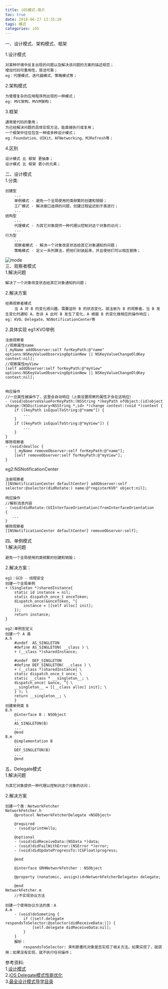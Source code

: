```yaml
---
title: iOS模式-简介
toc: true
date: 2018-06-27 13:35:20
tags: 模式
categories: iOS
---
```


一、设计模式、架构模式、框架

<!-- more -->

1.设计模式
	
	对某种环境中反复出现的问题以及解决该问题的方案的描述规范；
	增加代码可重用性，简洁可靠；
	eg：代理模式、迭代器模式、策略模式等；
2.架构模式

	为管理复杂的应用程序而出现的一种模式；
	eg: MVC架构、MVVM架构；
3.框架

	通常是代码的重用；
	为已经解决问题的具体实现方法，能直接执行或复用；
	一个框架中往往包含一种或多种设计模式；
	eg：Foundation、UIKit、AFNetworking、MJRefresh等；
	
4.区别

	设计模式 比 框架 更抽象；
	设计模式 比 框架 更小的元素；
二、设计模式<br>
1.分类:<br>

	创建型
		...
		单例模式 - 避免一个全局使用的类频繁的创建和销毁；
		工厂模式 - 解决接口选择的问题，创建过程延迟到子类进行；
		...
	结构型
		...
		代理模式 - 为其它对象提供一种代理以控制对这个对象的访问；
		...
	行为型
		...
		观察者模式 - 解决一个对象改变状态给其它对象通知的问题；
		策略模式 - 定义一系列算法，把他们封装起来，并且使他们可以相互替换；
![mode]( mode.png)<br>
三、观察者模式<br>
1.解决问题
	
	解决了一个对象改变状态给其它对象通知的问题；
2.解决方案
	
	经典观察者模式
		当 A 对 B 的变化感兴趣，需要监听 B 的状态变化，就注册为 B 的观察者，当 B 发生变化时通知 A，告诉 A 此时 B 发生了变化，A 根据 B 的变化做相应的操作响应；
	eg: KVO、Delegate、NSNotificationCenter等
2.具体实现
eg1:KVO举例
	
	注册观察者
	//观察属性name
    [_myName addObserver:self forKeyPath:@"name" options:NSKeyValueObservingOptionNew || NSKeyValueChangeOldKey context:nil];
    //观察属性myView
    [self addObserver:self forKeyPath:@"myView" options:NSKeyValueObservingOptionNew || NSKeyValueChangeOldKey context:nil];

	
	响应操作
	//一旦属性被操作了，这里会自动响应（上面设置观察的属性才会在这响应）
	- (void)observeValueForKeyPath:(NSString *)keyPath ofObject:(id)object change:(NSDictionary<NSString *,id> *)change context:(void *)context {
	    if ([keyPath isEqualToString:@"name"]) {
	        ...
	    } 
	    if ([keyPath isEqualToString:@"myView"]) {
	        ...
	    }
	}
	移除观察者
	- (void)dealloc {
	    [_myName removeObserver:self forKeyPath:@"name"];
	    [self removeObserver:self forKeyPath:@"myView"];
	}
eg2:NSNotificationCenter

	注册观察者
	[[NSNotificationCenter defaultCenter] addObserver:self selector:@selector(didRotate:) name:@"registerKVO" object:nil];

	响应操作
	//解析消息内容
	- (void)didRotate:(UIInterfaceOrientation)fromInterfaceOrientation
	{
	   ...
	}
	移除观察者
	[[NSNotificationCenter defaultCenter] removeObserver:self];
四、单例模式<br>
1.解决问题
	
	避免一个全局使用的类频繁的创建和销毁；
2.解决方案：

	eg1：GCD - 线程安全
	创建一个全局单例
	+ (Singleton *)sharedInstance{
	    static id instance = nil;
	    static dispatch_once_t onceToken;
	    dispatch_once(&onceToken, ^{
	        instance = [[self alloc] init];
	    });
	    return instance;
	}
    
    eg2:单例宏定义
	创建一个 A 类
	A.h
		#undef	AS_SINGLETON
		#define AS_SINGLETON( __class ) \
		+ (__class *)sharedInstance;
		
		#undef	DEF_SINGLETON
		#define DEF_SINGLETON( __class ) \
		+ (__class *)sharedInstance{ \
		static dispatch_once_t once; \
		static __class * __singleton__; \
		dispatch_once( &once, ^{ \
		__singleton__ = [[__class alloc] init]; \
		} ); \
		return __singleton__; \
		}
	创建单例类 B
	B.h
		@interface B : NSObject
		...
		AS_SINGLETON(B)
		...
		@end
	B.m
		@implementation B
		...
		DEF_SINGLETON(B)
		...
		@end
五、Delegate模式<br>
1.解决问题
	
	为其它对象提供一种代理以控制对这个对象的访问；
2.解决方案
	
	创建一个类：NetworkFetcher
	NetworkFetcher.h
		@protocol NetworkFetcherDelegate <NSObject>
		
		@required
		- (void)printHello;
		
		@optional
		- (void)didReceiveData:(NSData *)data;
		- (void)didFailWithError:(NSError *)error;
		- (void)didUpdateProgressTo:(CGFloat)progress;
		
		@end
		
		@interface GRHNetworkFetcher : NSObject
		
		@property (nonatomic, assign)id<NetworkFetcherDelegate> delegate;
		
		@end
	NetworkFetcher.m
		//不实现协议方法
	
	创建一个使用协议方法的类：A
	A.m
		- (void)doSometing {
			if ([self.delegate respondsToSelector:@selector(didReceiveData:)]) {
				[self.delegate didReceiveData:nil];
			}
		}
		解析：
			respondsToSelector: 来判断委托对象是否实现了相关方法。如果实现了，就调用；如果没有实现，就不执行任何操作；

参考资料:<br>
1.[设计模式](https://www.jianshu.com/p/afe8e0c6362f)<br>
2.[iOS Delegate模式性能优化](https://www.jianshu.com/p/dd84eaaff115)<br>
3.[最全设计模式导学目录](https://blog.csdn.net/lovelion/article/details/17517213)